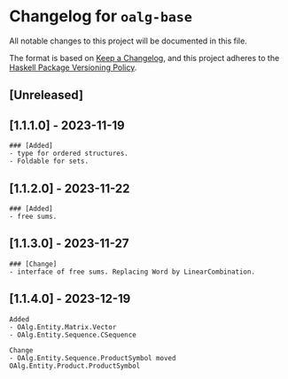 # Changelog for `oalg-base`

All notable changes to this project will be documented in this file.

The format is based on [Keep a Changelog](https://keepachangelog.com/en/1.0.0/),
and this project adheres to the
[Haskell Package Versioning Policy](https://pvp.haskell.org/).

## [Unreleased]

## [1.1.1.0] - 2023-11-19

	### [Added]
	- type for ordered structures.
	- Foldable for sets.

## [1.1.2.0] - 2023-11-22

	### [Added]
	- free sums.

## [1.1.3.0] - 2023-11-27
	### [Change]
	- interface of free sums. Replacing Word by LinearCombination.

## [1.1.4.0] - 2023-12-19
	Added
	- OAlg.Entity.Matrix.Vector
	- OAlg.Entity.Sequence.CSequence

	Change
	- OAlg.Entity.Sequence.ProductSymbol moved OAlg.Entity.Product.ProductSymbol
	
